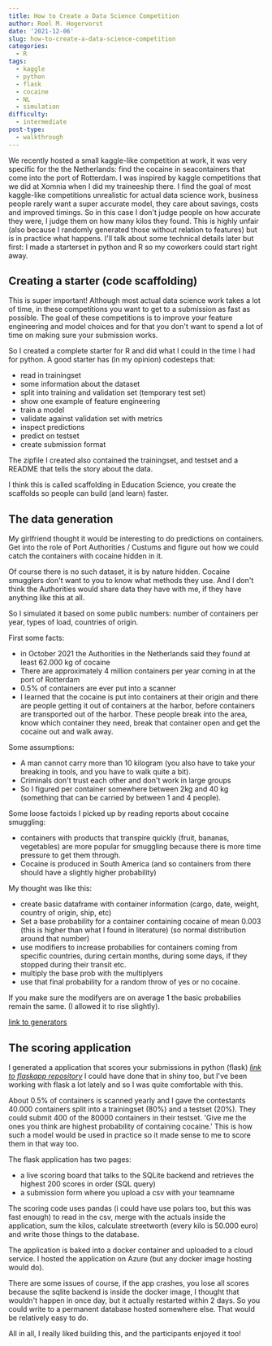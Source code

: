 ```yaml
---
title: How to Create a Data Science Competition
author: Roel M. Hogervorst
date: '2021-12-06'
slug: how-to-create-a-data-science-competition
categories:
  - R
tags:
  - kaggle
  - python
  - flask
  - cocaine
  - NL
  - simulation
difficulty:
  - intermediate
post-type:
  - walkthrough
---
```


We recently hosted a small kaggle-like competition at work,
it was very specific for the the Netherlands: find the cocaine in seacontainers
that come into the port of Rotterdam. 
I was inspired by kaggle competitions that we did at Xomnia when I did my traineeship there. 
I find the goal of most kaggle-like competitions unrealistic for actual data science work, business people rarely want a super accurate model, they care about savings, costs and improved timings.
So in this case I don't judge people on how accurate they were, I judge them on how many kilos they found. This is highly unfair (also because I randomly generated those without relation to features) but is in practice what happens.
I'll talk about some technical details 
later but first: I made a starterset in python and R so my coworkers could 
start right away. 


## Creating a starter (code scaffolding)
This is super important! Although most actual data science 
work takes a lot of time, in these competitions you want to get to a submission
as fast as possible. The goal of these competitions is to improve your 
feature engineering and model choices and for that you don't want to spend a lot
of time on making sure your submission works.

So I created a complete starter for R and did what I could in the time I had for
python. A good starter has (in my opinion) codesteps that:

* read in trainingset
* some information about the dataset
* split into training and validation set (temporary test set)
* show one example of feature engineering
* train a model
* validate against validation set with metrics
* inspect predictions
* predict on testset
* create submission format

The zipfile I created also contained the trainingset, and testset
and a README that tells the story about the data.

I think this is called scaffolding in Education Science, you create the scaffolds
so people can build (and learn) faster.


## The data generation

My girlfriend thought it would be interesting to do predictions on containers.
Get into the role of Port Authorities / Custums and figure out how we could catch
the containers with cocaine hidden in it.

Of course there is no such dataset, it is by nature hidden. Cocaine smugglers
don't want to you to know what methods they use. And I don't think the Authorities would share data they have with me, if they have anything like this at all.

So I simulated it based on some public numbers: number of containers per year, types of load, countries of origin. 

First some facts:

* in October 2021 the Authorities in the Netherlands said they found at least 62.000 kg of cocaine
* There are approximately 4 million containers per year coming in at the port of Rotterdam
* 0.5% of containers are ever put into a scanner
* I learned that the cocaine is put into containers at their origin and there are people getting it out of containers at the harbor, before containers are transported out of the harbor. These people break into the area, know which container they need, break that container open and get the cocaine out and walk away.

Some assumptions:
* A man cannot carry more than 10 kilogram (you also have to take your breaking in tools, and you have to walk quite a bit).
* Criminals don't trust each other and don't work in large groups
* So I figured per container somewhere between 2kg and 40 kg (something that can be carried by between 1  and 4 people).

Some loose factoids I picked up by reading reports about cocaine smuggling:
* containers with products that transpire quickly (fruit, bananas, vegetables) are more popular for smuggling because there is more time pressure to get them through.
* Cocaine is produced in South America (and so containers from there should have a slightly higher probability)


My thought was like this:
* create basic dataframe with container information (cargo, date, weight, country of origin, ship, etc)
* Set a base probability for a container containing cocaine of mean 0.003 (this is higher than what I found in literature) (so normal distribution around that number)
* use modifiers to increase probabilies for containers coming from specific countries, during certain months, during some days, if they stopped during their
transit etc.
* multiply the base prob with the multiplyers 
* use that final probability for a random throw of yes or no cocaine.

If you make sure the modifyers are on average 1 the basic probabilies remain the same. (I allowed it to rise slightly).

[link to generators](https://github.com/RMHogervorst/cokehaven_generators)


## The scoring application

I generated a application that scores your submissions in python (flask)
[_link to flaskapp repository_](https://github.com/RMHogervorst/cokehaven_flaskapp)
I could have done that in shiny too, but I've been working with flask a lot lately and so I was quite comfortable with this.

About 0.5% of containers is scanned yearly and I gave the contestants 40.000 containers split into a trainingset (80%) and a testset (20%).
They could submit 400 of the 80000 containers in their testset. 'Give me the ones you think are highest probability of containing cocaine.'
This is how such a model would be used in practice so it made sense to me to score them in that way too.


The flask application has two pages: 
* a live scoring board that talks to the SQLite backend and retrieves the highest  200 scores in order (SQL query)
* a submission form where you upload a csv with your teamname

The scoring code uses pandas (i could have use polars too, but this was fast enough) to read in the csv, merge with the actuals inside the application, sum the kilos, calculate streetworth (every kilo is 50.000 euro) and write those things to the database. 

The application is baked into a docker container and uploaded to a cloud service.
I hosted the application on Azure (but any docker image hosting would do).

There are some issues of course, if the app crashes, you lose all scores because
the sqlite backend is inside the docker image, I thought that wouldn't happen in once day, but it actually restarted within 2 days. So you could write to a permanent database hosted somewhere else. That would be relatively easy to do.

All in all, I really liked building this, and the participants enjoyed it too!
